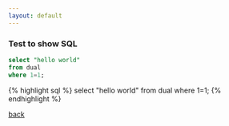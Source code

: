 ```yaml
---
layout: default
---
```


### Test to show SQL
```sql
select "hello world"
from dual
where 1=1;
```

{% highlight sql %}
select "hello world"
from dual
where 1=1;
{% endhighlight %}


[back](./)